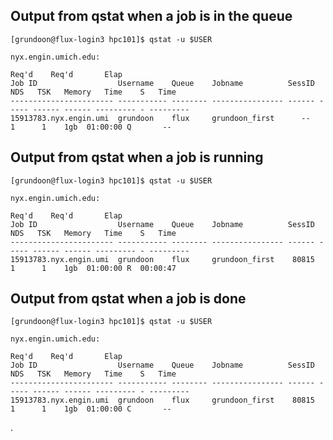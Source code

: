 ## Output from qstat when a job is in the queue


    [grundoon@flux-login3 hpc101]$ qstat -u $USER

    nyx.engin.umich.edu: 
                                                                                      Req'd    Req'd       Elap
    Job ID                  Username    Queue    Jobname          SessID  NDS   TSK   Memory   Time    S   Time
    ----------------------- ----------- -------- ---------------- ------ ----- ------ ------ --------- - ---------
    15913783.nyx.engin.umi  grundoon    flux     grundoon_first      --      1      1    1gb  01:00:00 Q       -- 


## Output from qstat when a job is running


    [grundoon@flux-login3 hpc101]$ qstat -u $USER

    nyx.engin.umich.edu: 
                                                                                      Req'd    Req'd       Elap
    Job ID                  Username    Queue    Jobname          SessID  NDS   TSK   Memory   Time    S   Time
    ----------------------- ----------- -------- ---------------- ------ ----- ------ ------ --------- - ---------
    15913783.nyx.engin.umi  grundoon    flux     grundoon_first    80815     1      1    1gb  01:00:00 R  00:00:47


## Output from qstat when a job is done


    [grundoon@flux-login3 hpc101]$ qstat -u $USER

    nyx.engin.umich.edu: 
                                                                                      Req'd    Req'd       Elap
    Job ID                  Username    Queue    Jobname          SessID  NDS   TSK   Memory   Time    S   Time
    ----------------------- ----------- -------- ---------------- ------ ----- ------ ------ --------- - ---------
    15913783.nyx.engin.umi  grundoon    flux     grundoon_first    80815     1      1    1gb  01:00:00 C       -- 

.